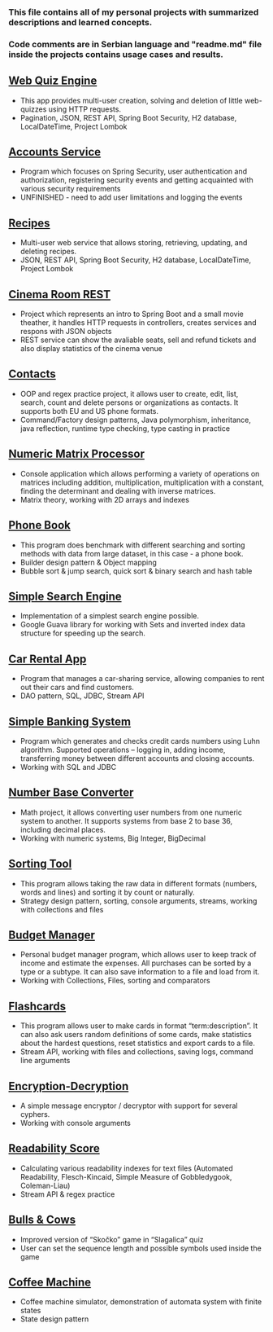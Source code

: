 ### This file contains all of my personal projects with summarized descriptions and learned concepts.
### Code comments are in Serbian language and "readme.md" file inside the projects contains usage cases and results.

## [Web Quiz Engine](https://github.com/ch4ngefr0mwith1n/Web-Quiz-Engine)
- This app provides multi-user creation, solving and deletion of little web-quizzes using HTTP requests.
- Pagination, JSON, REST API, Spring Boot Security, H2 database, LocalDateTime, Project Lombok

## [Accounts Service](https://github.com/ch4ngefr0mwith1n/Account-Service)
- Program which focuses on Spring Security, user authentication and authorization, registering security events and getting acquainted with various security requirements
- UNFINISHED - need to add user limitations and logging the events

## [Recipes](https://github.com/ch4ngefr0mwith1n/Recipes)
- Multi-user web service that allows storing, retrieving, updating, and deleting recipes.
- JSON, REST API, Spring Boot Security, H2 database, LocalDateTime, Project Lombok

## [Cinema Room REST](https://github.com/ch4ngefr0mwith1n/Cinema-Room-REST)
- Project which represents an intro to Spring Boot and a small movie theather, it handles HTTP requests in controllers, creates services and respons with JSON objects
- REST service can show the avaliable seats, sell and refund tickets and also display statistics of the cinema venue

## [Contacts](https://github.com/ch4ngefr0mwith1n/Contacts)
- OOP and regex practice project, it allows user to create, edit, list, search, count and delete persons or organizations as contacts. It supports both EU and US phone formats.
- Command/Factory design patterns, Java polymorphism, inheritance, java reflection, runtime type checking, type casting in practice

## [Numeric Matrix Processor](https://github.com/ch4ngefr0mwith1n/Numeric-Matrix-Calculator)
- Console application which allows performing a variety of operations on matrices including addition, multiplication, multiplication with a constant, finding the determinant and dealing with inverse matrices.
- Matrix theory, working with 2D arrays and indexes

## [Phone Book](https://github.com/ch4ngefr0mwith1n/Phone-Book-Algorithms)
- This program does benchmark with different searching and sorting methods with data from large dataset, in this case - a phone book.
- Builder design pattern & Object mapping
- Bubble sort & jump search, quick sort & binary search and hash table

## [Simple Search Engine](https://github.com/ch4ngefr0mwith1n/Simple-Search-Engine)
- Implementation of a simplest search engine possible. 
- Google Guava library for working with Sets and inverted index data structure for speeding up the search.

## [Car Rental App](https://github.com/ch4ngefr0mwith1n/Car-Rental-App)
- Program that manages a car-sharing service, allowing companies to rent out their cars and find customers.
- DAO pattern, SQL, JDBC, Stream API

## [Simple Banking System](https://github.com/ch4ngefr0mwith1n/Simple-Banking-System)
- Program which generates and checks credit cards numbers using Luhn algorithm. Supported operations – logging in, adding income, transferring money between different accounts and closing accounts.
- Working with SQL and JDBC

## [Number Base Converter](https://github.com/ch4ngefr0mwith1n/Number-Base-Converter)
- Math project, it allows converting user numbers from one numeric system to another. It supports systems from base 2 to base 36, including decimal places.
- Working with numeric systems, Big Integer, BigDecimal

## [Sorting Tool](https://github.com/ch4ngefr0mwith1n/Sorting-Tool)
- This program allows taking the raw data in different formats (numbers, words and lines) and sorting it by count or naturally.
- Strategy design pattern, sorting, console arguments, streams, working with collections and files

## [Budget Manager](https://github.com/ch4ngefr0mwith1n/Budget-Manager)
- Personal budget manager program, which allows user to keep track of income and estimate the expenses. All purchases can be sorted by a type or a subtype. It can also save information to a file and load from it. 
- Working with Collections, Files, sorting and comparators

## [Flashcards](https://github.com/ch4ngefr0mwith1n/Flashcards)
- This program allows user to make cards in format “term:description”. It can also ask users random definitions of some cards, make statistics about the hardest questions, reset statistics and export cards to a file.
- Stream API, working with files and collections, saving logs, command line arguments

## [Encryption-Decryption](https://github.com/ch4ngefr0mwith1n/Encryption-Decryption)
- A simple message encryptor / decryptor with support for several cyphers.
- Working with console arguments

## [Readability Score](https://github.com/ch4ngefr0mwith1n/Readability-Score)
- Calculating various readability indexes for text files (Automated Readability, Flesch-Kincaid, Simple Measure of Gobbledygook, Coleman-Liau)
- Stream API & regex practice

## [Bulls & Cows](https://github.com/ch4ngefr0mwith1n/Bulls-And-Cows)
- Improved version of “Skočko” game in “Slagalica” quiz
- User can set the sequence length and possible symbols used inside the game

## [Coffee Machine](https://github.com/ch4ngefr0mwith1n/Coffee-Machine)
- Coffee machine simulator, demonstration of automata system with finite states
- State design pattern
